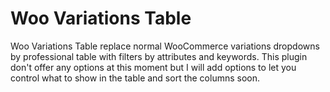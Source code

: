 # Woo Variations Table
Woo Variations Table replace normal WooCommerce variations dropdowns by professional table with filters by attributes and keywords.
This plugin don't offer any options at this moment but I will add options to let you control what to show in the table and sort the columns soon.
